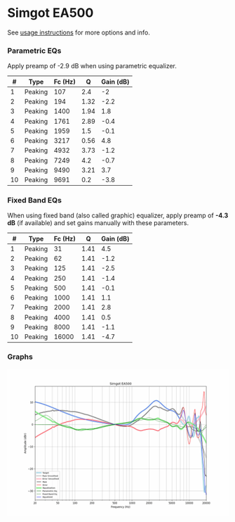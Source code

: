 # Simgot EA500
See [usage instructions](https://github.com/jaakkopasanen/AutoEq#usage) for more options and info.

### Parametric EQs
Apply preamp of -2.9 dB when using parametric equalizer.

|   # | Type    |   Fc (Hz) |    Q |   Gain (dB) |
|-----|---------|-----------|------|-------------|
|   1 | Peaking |       107 | 2.4  |        -2   |
|   2 | Peaking |       194 | 1.32 |        -2.2 |
|   3 | Peaking |      1400 | 1.94 |         1.8 |
|   4 | Peaking |      1761 | 2.89 |        -0.4 |
|   5 | Peaking |      1959 | 1.5  |        -0.1 |
|   6 | Peaking |      3217 | 0.56 |         4.8 |
|   7 | Peaking |      4932 | 3.73 |        -1.2 |
|   8 | Peaking |      7249 | 4.2  |        -0.7 |
|   9 | Peaking |      9490 | 3.21 |         3.7 |
|  10 | Peaking |      9691 | 0.2  |        -3.8 |

### Fixed Band EQs
When using fixed band (also called graphic) equalizer, apply preamp of **-4.3 dB** (if available) and set gains manually with these parameters.

|   # | Type    |   Fc (Hz) |    Q |   Gain (dB) |
|-----|---------|-----------|------|-------------|
|   1 | Peaking |        31 | 1.41 |         4.5 |
|   2 | Peaking |        62 | 1.41 |        -1.2 |
|   3 | Peaking |       125 | 1.41 |        -2.5 |
|   4 | Peaking |       250 | 1.41 |        -1.4 |
|   5 | Peaking |       500 | 1.41 |        -0.1 |
|   6 | Peaking |      1000 | 1.41 |         1.1 |
|   7 | Peaking |      2000 | 1.41 |         2.8 |
|   8 | Peaking |      4000 | 1.41 |         0.5 |
|   9 | Peaking |      8000 | 1.41 |        -1.1 |
|  10 | Peaking |     16000 | 1.41 |        -4.7 |

### Graphs
![](./Simgot%20EA500.png)
